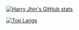 [![Harry Jhin's GitHub stats](https://github-readme-stats.vercel.app/api?username=harryjhin&show_icons=true&theme=merko&)](https://github.com/anuraghazra/github-readme-stats)

[![Top Langs](https://github-readme-stats.vercel.app/api/top-langs/?username=harryjhin&layout=compact)](https://github.com/anuraghazra/github-readme-stats)
